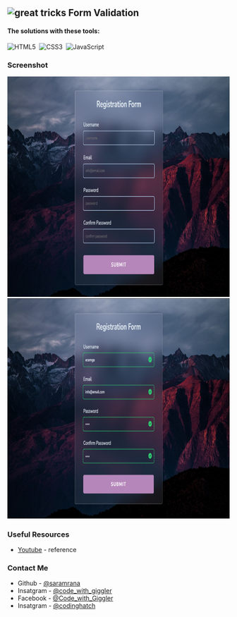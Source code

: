 ## <img src="https://user-images.githubusercontent.com/13468728/233831804-0f5c7ee5-d654-4c13-9c77-a5bd6dc4fe74.jpg" title="great tricks" alt="great tricks" width="50" height="50"/> Form Validation

#### The solutions with these tools:

![HTML5](https://img.shields.io/badge/-HTML5-E34F26?style=for-the-badge&logo=html5&logoColor=white)&nbsp;
![CSS3](https://img.shields.io/badge/-CSS3-1572B6?style=for-the-badge&logo=css3)&nbsp;
![JavaScript](https://img.shields.io/badge/Javascript-F7DF1E.svg?style=for-the-badge&logo=javascript&logoColor=black)&nbsp;

### Screenshot

<div align="left">
<img src="images/screenshot 1.png" title="clientside form" alt="clientside form" width="800" height="500"/>
<img src="images/screenshot 2.png" title="clientside form" alt="clientside form" width="800" height="500"/>
</div>

### Useful Resources

- [Youtube](https://www.youtube.com/watch?v=rsd4FNGTRBw) - reference


### Contact Me

- Github - [@saramrana](https://github.com/saramrana)
- Insatgram - [@code_with_giggler](https://www.instagram.com/code_with_giggler)
- Facebook - [@Code_with_Giggler](https://www.facebook.com/profile.php?id=61565536302885)
- Insatgram - [@codinghatch](https://www.instagram.com/codinghatch)
